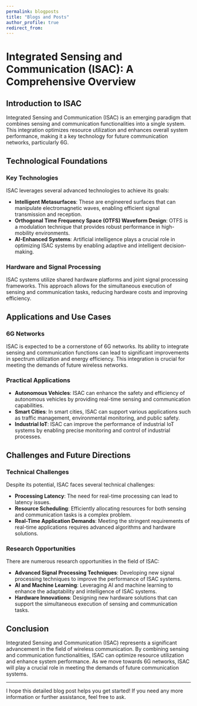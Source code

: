 ```yaml
---
permalink: blogposts
title: "Blogs and Posts"
author_profile: true
redirect_from: 
---
```


# Integrated Sensing and Communication (ISAC): A Comprehensive Overview

## Introduction to ISAC

Integrated Sensing and Communication (ISAC) is an emerging paradigm that combines sensing and communication functionalities into a single system. This integration optimizes resource utilization and enhances overall system performance, making it a key technology for future communication networks, particularly 6G.

## Technological Foundations

### Key Technologies

ISAC leverages several advanced technologies to achieve its goals:

- **Intelligent Metasurfaces**: These are engineered surfaces that can manipulate electromagnetic waves, enabling efficient signal transmission and reception.
- **Orthogonal Time Frequency Space (OTFS) Waveform Design**: OTFS is a modulation technique that provides robust performance in high-mobility environments.
- **AI-Enhanced Systems**: Artificial intelligence plays a crucial role in optimizing ISAC systems by enabling adaptive and intelligent decision-making.

### Hardware and Signal Processing

ISAC systems utilize shared hardware platforms and joint signal processing frameworks. This approach allows for the simultaneous execution of sensing and communication tasks, reducing hardware costs and improving efficiency.

## Applications and Use Cases

### 6G Networks

ISAC is expected to be a cornerstone of 6G networks. Its ability to integrate sensing and communication functions can lead to significant improvements in spectrum utilization and energy efficiency. This integration is crucial for meeting the demands of future wireless networks.

### Practical Applications

- **Autonomous Vehicles**: ISAC can enhance the safety and efficiency of autonomous vehicles by providing real-time sensing and communication capabilities.
- **Smart Cities**: In smart cities, ISAC can support various applications such as traffic management, environmental monitoring, and public safety.
- **Industrial IoT**: ISAC can improve the performance of industrial IoT systems by enabling precise monitoring and control of industrial processes.

## Challenges and Future Directions

### Technical Challenges

Despite its potential, ISAC faces several technical challenges:

- **Processing Latency**: The need for real-time processing can lead to latency issues.
- **Resource Scheduling**: Efficiently allocating resources for both sensing and communication tasks is a complex problem.
- **Real-Time Application Demands**: Meeting the stringent requirements of real-time applications requires advanced algorithms and hardware solutions.

### Research Opportunities

There are numerous research opportunities in the field of ISAC:

- **Advanced Signal Processing Techniques**: Developing new signal processing techniques to improve the performance of ISAC systems.
- **AI and Machine Learning**: Leveraging AI and machine learning to enhance the adaptability and intelligence of ISAC systems.
- **Hardware Innovations**: Designing new hardware solutions that can support the simultaneous execution of sensing and communication tasks.

## Conclusion

Integrated Sensing and Communication (ISAC) represents a significant advancement in the field of wireless communication. By combining sensing and communication functionalities, ISAC can optimize resource utilization and enhance system performance. As we move towards 6G networks, ISAC will play a crucial role in meeting the demands of future communication systems.

---

I hope this detailed blog post helps you get started! If you need any more information or further assistance, feel free to ask.
